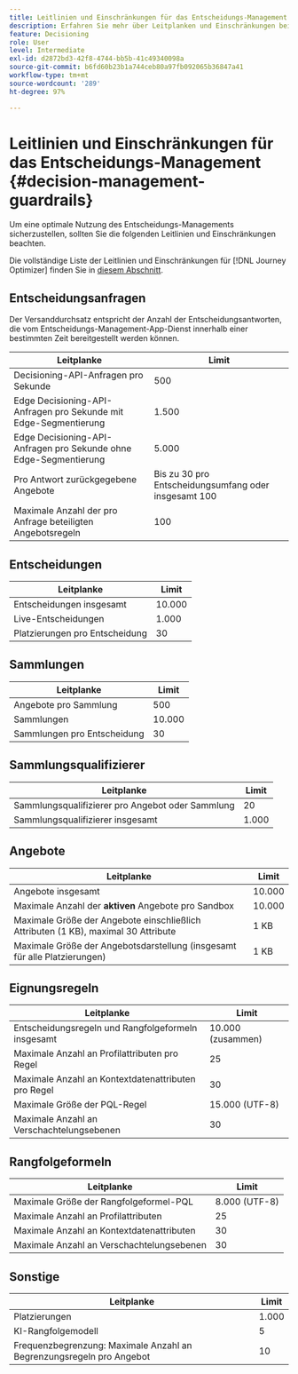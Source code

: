 ```yaml
---
title: Leitlinien und Einschränkungen für das Entscheidungs-Management
description: Erfahren Sie mehr über Leitplanken und Einschränkungen beim Entscheidungs-Management.
feature: Decisioning
role: User
level: Intermediate
exl-id: d2872bd3-42f8-4744-bb5b-41c49340098a
source-git-commit: b6fd60b23b1a744ceb80a97fb092065b36847a41
workflow-type: tm+mt
source-wordcount: '289'
ht-degree: 97%

---
```


# Leitlinien und Einschränkungen für das Entscheidungs-Management {#decision-management-guardrails}

Um eine optimale Nutzung des Entscheidungs-Managements sicherzustellen, sollten Sie die folgenden Leitlinien und Einschränkungen beachten.

Die vollständige Liste der Leitlinien und Einschränkungen für [!DNL Journey Optimizer] finden Sie in [diesem Abschnitt](../start/guardrails.md).

## Entscheidungsanfragen

Der Versanddurchsatz entspricht der Anzahl der Entscheidungsantworten, die vom Entscheidungs-Management-App-Dienst innerhalb einer bestimmten Zeit bereitgestellt werden können.

| Leitplanke | Limit |
| ------- | ------- |
| Decisioning-API-Anfragen pro Sekunde | 500 |
| Edge Decisioning-API-Anfragen pro Sekunde mit Edge-Segmentierung | 1.500 |
| Edge Decisioning-API-Anfragen pro Sekunde ohne Edge-Segmentierung | 5.000 |
| Pro Antwort zurückgegebene Angebote | Bis zu 30 pro Entscheidungsumfang oder insgesamt 100 |
| Maximale Anzahl der pro Anfrage beteiligten Angebotsregeln | 100 |

## Entscheidungen

| Leitplanke | Limit |
| ------- | ------- |
| Entscheidungen insgesamt | 10.000 |
| Live-Entscheidungen | 1.000 |
| Platzierungen pro Entscheidung | 30 |

## Sammlungen

| Leitplanke | Limit |
| ------- | ------- |
| Angebote pro Sammlung | 500 |
| Sammlungen | 10.000 |
| Sammlungen pro Entscheidung | 30 |

## Sammlungsqualifizierer

| Leitplanke | Limit |
| ------- | ------- |
| Sammlungsqualifizierer pro Angebot oder Sammlung | 20 |
| Sammlungsqualifizierer insgesamt | 1.000 |

## Angebote

| Leitplanke | Limit |
| ------- | ------- |
| Angebote insgesamt | 10.000 |
| Maximale Anzahl der **aktiven** Angebote pro Sandbox | 10.000 |
| Maximale Größe der Angebote einschließlich Attributen (1 KB), maximal 30 Attribute | 1 KB |
| Maximale Größe der Angebotsdarstellung (insgesamt für alle Platzierungen) | 1 KB |

## Eignungsregeln

| Leitplanke | Limit |
| ------- | ------- |
| Entscheidungsregeln und Rangfolgeformeln insgesamt | 10.000 (zusammen) |
| Maximale Anzahl an Profilattributen pro Regel | 25 |
| Maximale Anzahl an Kontextdatenattributen pro Regel | 30 |
| Maximale Größe der PQL-Regel | 15.000 (UTF-8) |
| Maximale Anzahl an Verschachtelungsebenen | 30 |

## Rangfolgeformeln

| Leitplanke | Limit |
| ------- | ------- |
| Maximale Größe der Rangfolgeformel-PQL | 8.000 (UTF-8) |
| Maximale Anzahl an Profilattributen | 25 |
| Maximale Anzahl an Kontextdatenattributen | 30 |
| Maximale Anzahl an Verschachtelungsebenen | 30 |

## Sonstige

| Leitplanke | Limit |
| ------- | ------- |
| Platzierungen | 1.000 |
| KI-Rangfolgemodell | 5 |
| Frequenzbegrenzung: Maximale Anzahl an Begrenzungsregeln pro Angebot | 10 |
